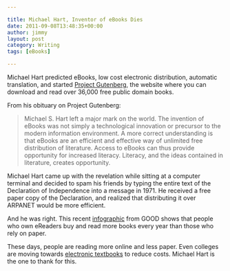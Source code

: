 ```yaml
---

title: Michael Hart, Inventor of eBooks Dies
date: 2011-09-08T13:48:35+00:00
author: jimmy
layout: post
category: Writing
tags: [eBooks]

---
```

Michael Hart predicted eBooks, low cost electronic distribution, automatic translation, and started [Project Gutenberg][2], the website where you can download and read over 36,000 free public domain books. 

From his obituary on Project Gutenberg: 

> Michael S. Hart left a major mark on the world. The invention of eBooks was not simply a technological innovation or precursor to the modern information environment. A more correct understanding is that eBooks are an efficient and effective way of unlimited free distribution of literature. Access to eBooks can thus provide opportunity for increased literacy. Literacy, and the ideas contained in literature, creates opportunity. 

Michael Hart came up with the revelation while sitting at a computer terminal and decided to spam his friends by typing the entire text of the Declaration of Independence into a message in 1971. He received a free paper copy of the Declaration, and realized that distributing it over ARPANET would be more efficient. 

And he was right. This recent [infographic][3] from GOOD shows that people who own eReaders buy and read more books every year than those who rely on paper. 

These days, people are reading more online and less paper. Even colleges are moving towards [electronic][4][ textbooks][5] to reduce costs. Michael Hart is the one to thank for this. 

   [1]: http://chart.apis.google.com/chart?cht=qr&chs=125x125&chl=http%3A%2F%2Fm.gutenberg.org&__SQUARESPACE_CACHEVERSION=1315491460200
   [2]: http://www.gutenberg.org
   [3]: http://awesome.good.is/transparency/web/1109/the-rise-of-e-readers/flash.html
   [4]: http://www.usnews.com/education/blogs/high-school-notes/2011/09/07/more-high-schools-implement-ipad-programs
   [5]: http://thisismynext.com/2011/07/18/amazon-starts-renting-kindle-textbooks/


